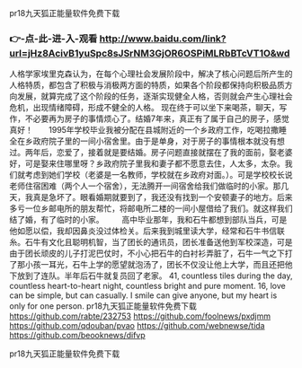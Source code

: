 
pr18九天狐正能量软件免费下载




### 👉-点-此-进-入-观看  http://www.baidu.com/link?url=jHz8AcivB1yuSpc8sJSrNM3GjOR6OSPiMLRbBTcVT1O&wd




人格学家埃里克森认为，在每个心理社会发展阶段中，解决了核心问题后所产生的人格特质，都包含了积极与消极两方面的特质，如果各个阶段都保持向积极品质方向发展，就算完成了这个阶段的任务，逐渐实现健全人格，否则就会产生心理社会危机，出现情绪障碍，形成不健全的人格。
现在终于可以坐下来喝茶，聊天，写作，不必要再为房子的事情烦心了。结婚7年来，真正有了属于自己的房子，感觉真好！　　1995年学校毕业我被分配在县城附近的一个乡政府工作，吃喝拉撒睡全在乡政府院子里的一间小宿舍里。由于是单身，对于房子的事情根本就没有想过。两年后，恋爱了，接着就是要结婚。房子问题直接就摆在了我的面前，娶老婆好，可是娶来住哪里呀？乡政府院子里我和妻子都不愿意去住，人太多，太杂。我们就考虑到她们学校（老婆是一名教师，学校就在乡政府对面。）。可是学校校长说老师住宿困难（两个人一个宿舍），无法腾开一间宿舍给我们做临时的小家。那几天，我真是急坏了。眼看婚期就要到了，我还没有找到一个安顿妻子的地方。后来多亏一位乡邮电所的朋友帮忙，将邮电所二楼的一间小屋借给了我们。就这样我们结了婚，有了临时的小家。
　　高中毕业那年，我和石牛都想到部队当兵，可是他如愿以偿，我却因鼻炎没过体检关。后来我到城里读大学，经常和石牛书信联糸。石牛有文化且聪明机智，当了团长的通讯员，团长准备送他到军校深造，可是由于团长顽皮的儿子打泥巴仗时，不小心把石牛的白衬衫弄脏了，石牛一气之下打了那小孩一耳光，石牛上学的愿望就泡汤了，团长不仅没让他上大学，而且还把他下放到了连队。半年后石牛就复员回了老家。
41, countless tiles during the day, countless heart-to-heart night, countless bright and pure moment.
16, love can be simple, but can casually.
I smile can give anyone, but my heart is only for one person.
pr18九天狐正能量软件免费下载 https://github.com/rabte/232753
https://github.com/foolnews/pxdjmm
https://github.com/qdouban/pvao
https://github.com/webnewse/tida
https://github.com/beooknews/difvp





pr18九天狐正能量软件免费下载
